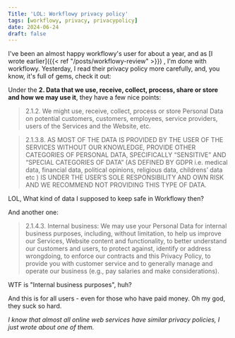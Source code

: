 ```yaml
---
Title: 'LOL: Workflowy privacy policy'
tags: [workflowy, privacy, privacypolicy]
date: 2024-06-24
draft: false
---
```


I've been an almost happy workflowy's user for about a year,
and as [I wrote earlier]({{< ref "/posts/workflowy-review" >}}) , I'm done with workflowy.
Yesterday, I read their privacy policy more carefully, and, you
know, it's full of gems, check it out:

<!--more-->

Under the **2. Data that we use, receive, collect, process, share or store and how we may use it**,
they have a few nice points:

>2.1.2. We might use, receive, collect, process or store Personal Data
>on potential customers, customers, employees, service providers,
>users of the Services and the Website, etc.

>2.1.3.8. AS MOST OF THE DATA IS PROVIDED BY THE USER OF
>THE SERVICES WITHOUT OUR KNOWLEDGE, PROVIDE OTHER
>CATEGORIES OF PERSONAL DATA, SPECIFICALLY “SENSITIVE”
>AND “SPECIAL CATEGORIES OF DATA” (AS DEFINED BY GDPR i.e.
>medical data, financial data, political opinions, religious data,
>childrens’ data etc ) IS UNDER THE USER’S SOLE RESPONSIBILITY
>AND OWN RISK AND WE RECOMMEND NOT PROVIDING THIS TYPE OF DATA.

LOL, What kind of data I supposed to keep safe in Workflowy then?

And another one:

>2.1.4.3. Internal business: We may use your Personal Data for
>internal business purposes, including, without limitation, to
>help us improve our Services, Website content and functionality,
>to better understand our customers and users, to protect against,
>identify or address wrongdoing, to enforce our contracts and
>this Privacy Policy, to provide you with customer service
>and to generally manage and operate our business
>(e.g., pay salaries and make considerations).

WTF is "Internal business purposes", huh?

And this is for all users - even for those who have paid money.
Oh my god, they suck so hard.

*I know that almost all online web services have similar
privacy policies, I just wrote about one of them.*
